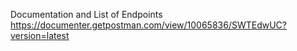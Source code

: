 Documentation and List of Endpoints
https://documenter.getpostman.com/view/10065836/SWTEdwUC?version=latest
